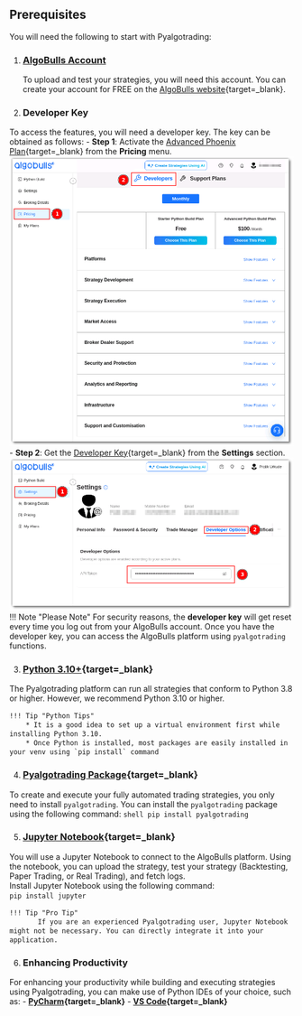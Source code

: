 ## Prerequisites

You will need the following to start with Pyalgotrading:

1. ### **[AlgoBulls Account](https://www.algobulls.com/)**
    To upload and test your strategies, you will need this account. You can create your account for FREE on the [AlgoBulls website](https://build.algobulls.com/user/register){target=_blank}.

2. ### Developer Key
To access the features, you will need a developer key. The key can be obtained as follows:
    - **Step 1**: Activate the [Advanced Phoenix Plan](https://build.algobulls.com/pricing?section=Developers){target=_blank} from the **Pricing** menu.
    [![purchase plan](imgs/purchase_plan.png)](imgs/purchase_plan.png)
    - **Step 2**: Get the [Developer Key](https://build.algobulls.com/settings?query=eyJpc0xpdmUiOiJ0cnVlIn0%3D&section=developerOptions){target=_blank} from the **Settings** section.
    [![developer key](imgs/developer_key.png)](imgs/developer_key.png)
    !!! Note "Please Note"
         For security reasons, the **developer key** will get reset every time you log out from your AlgoBulls account.
    Once you have the developer key, you can access the AlgoBulls platform using `pyalgotrading` functions.   

3. ### **[Python 3.10+](https://www.python.org/downloads/){target=_blank}**
  The Pyalgotrading platform can run all strategies that conform to Python 3.8 or higher. However, we recommend Python 3.10 or higher. 

    !!! Tip "Python Tips"
        * It is a good idea to set up a virtual environment first while installing Python 3.10.
        * Once Python is installed, most packages are easily installed in your venv using `pip install` command
    
4. ### **[Pyalgotrading Package](https://pypi.org/project/pyalgotrading/){target=_blank}**  
  To create and execute your fully automated trading strategies, you only need to install `pyalgotrading`. You can install the `pyalgotrading` package using the following command:
    ```shell
    pip install pyalgotrading
    ``` 

5. ### **[Jupyter Notebook](https://jupyter.org/install){target=_blank}**
  You will use a Jupyter Notebook to connect to the AlgoBulls platform. Using the notebook, you can upload the strategy, test your strategy (Backtesting, Paper Trading, or Real Trading), and fetch logs.  
       Install Jupyter Notebook using the following command:  
       ```
       pip install jupyter
       ```

    !!! Tip "Pro Tip"
           If you are an experienced Pyalgotrading user, Jupyter Notebook might not be necessary. You can directly integrate it into your application.

6. ### Enhancing Productivity
For enhancing your productivity while building and executing strategies using Pyalgotrading, you can make use of Python IDEs of your choice, such as:
    - **[PyCharm](https://www.jetbrains.com/pycharm/download/){target=_blank}**
    - **[VS Code](https://code.visualstudio.com/){target=_blank}**
    
